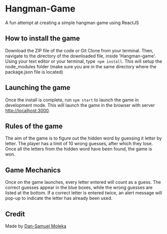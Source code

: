 # Hangman-Game
A fun attempt at creating a simple hangman game using ReactJS

## How to install the game

Download the ZIP file of the code or Git Clone from your terminal. Then, navigate to the directory of the downloaded file, inside 'Hangman-game'. Using your text editor or your terminal, type` npm install`. This will setup the node_modules folder (make sure you are in the same directory where the package.json file is located)

## Launching the game

Once the install is complete, run `npm start` to launch the game in development mode.
This will launch the game in the browser with server [http://localhost:3000](http://localhost:3000).

## Rules of the game

The aim of the game is to figure out the hidden word by guessing it letter by letter.
The player has a limit of 10 wrong guesses, after which they lose.
Once all the letters from the hidden word have been found, the game is won.

## Game Mechanics

Once on the game launches, every letter entered will count as a guess. 
The correct guesses appear in the blue boxes, while the wrong guesses are listed at the bottom.
If a correct letter is entered twice, an alert message will pop-up to indicate the letter has already been used.


## Credit

Made by [Dan-Samuel Moleka](https://github.com/ArchKeyTechnique)
